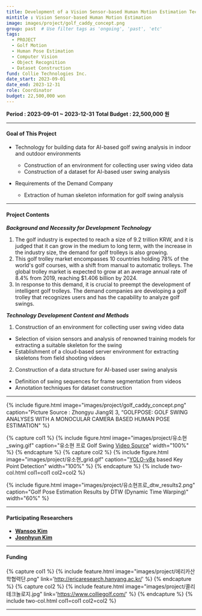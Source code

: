 ```yaml
---
title: Development of a Vision Sensor-based Human Motion Estimation Techinque for Golf Swing Dataset Construction in Indoor and Outdoor Environments
mintitle : Vision Sensor-based Human Motion Estimation
image: images/project/golf_caddy_concept.png
group: past  # Use filter tags as 'ongoing', 'past', 'etc'
tags:
  - PROJECT
  - Golf Motion
  - Human Pose Estimation
  - Computer Vision
  - Object Recognition
  - Dataset Construction
fund: Collie Technologies Inc.   
date_start: 2023-09-01
date_end: 2023-12-31
role: Coordinator
budget: 22,500,000 won
---
```


**<i class="fas fa-sync"></i> Period : 2023-09-01 ~ 2023-12-31**
**<i class="fas fa-won-sign"></i> Total Budget : 22,500,000 원**    

***     
#### <i class="fas fa-edit"></i>  **Goal of This Project**

- Technology for building data for AI-based golf swing analysis in indoor and outdoor environments
  * Construction of an environment for collecting user swing video data
  * Construction of a dataset for AI-based user swing analysis


- Requirements of the Demand Company
  * Extraction of human skeleton information for golf swing analysis



***
#### <i class="far fa-edit"></i>  **Project Contents**   


**_Background and Necessity for Development Technology_**
1. The golf industry is expected to reach a size of 9.2 trillion KRW, and it is judged that it can grow in the medium to long term, with the increase in the industry size, the demand for golf trolleys is also growing.
2. This golf trolley market encompasses 10 countries holding 78% of the world's golf courses, with a shift from manual to automatic trolleys. The global trolley market is expected to grow at an average annual rate of 8.4% from 2019, reaching $1.406 billion by 2024.
3. In response to this demand, it is crucial to preempt the development of intelligent golf trolleys. The demand companies are developing a golf trolley that recognizes users and has the capability to analyze golf swings.
    
    
    
    
**_Technology Development Content and Methods_**
1. Construction of an environment for collecting user swing video data
  - Selection of vision sensors and analysis of renowned training models for extracting a suitable skeleton for the swing
  - Establishment of a cloud-based server environment for extracting skeletons from field shooting videos
2. Construction of a data structure for AI-based user swing analysis
  - Definition of swing sequences for frame segmentation from videos
  - Annotation techniques for dataset construction


***    
{%
  include figure.html
  image="images/project/golf_caddy_concept.png"
  caption="Picture Source : Zhongyu Jiang외 3, “GOLFPOSE: GOLF SWING ANALYSES WITH A 
MONOCULAR CAMERA BASED HUMAN POSE ESTIMATION"
%}     

{% capture col1 %}
{%
  include figure.html
  image="images/project/유소현_swing.gif"
  caption="유소현 프로 Golf Swing [Video Source](https://www.youtube.com/watch?v=pOjEvVIoYBM&t=140s)"
  width="100%"
%}
{% endcapture %}
{% capture col2 %}
{%
  include figure.html
  image="images/project/유소현_grid.gif"
  caption="[YOLO-v8x](https://github.com/ultralytics/ultralytics) based Key Point Detection"
  width="100%"
%}
{% endcapture %}
{% include two-col.html col1=col1 col2=col2 %}   

{%
  include figure.html
  image="images/project/유소현프로_dtw_results2.png"
  caption="Golf Pose Estimation Results by DTW (Dynamic Time Warping)"
  width="60%"
%}     


***    

#### **<i class="fas fa-user-circle"></i> Participating Researchers**
* [**Wansoo Kim**](http://harco.hanyang.ac.kr/members/Wansoo-Kim.html)
* [**Joonhyun Kim**](http://harco.hanyang.ac.kr/members/Joonhyun-Kim.html)

***

#### **<i class="fas fa-money-bill-wave-alt"></i> Funding**


{% capture col1 %}
{%
  include feature.html
  image="images/project/에리카산학협력단.png"
  link='http://ericaresearch.hanyang.ac.kr/'
%}
{% endcapture %}
{% capture col2 %}
{%
  include feature.html
  image="images/project/콜리테크놀로지.jpg"
  link='https://www.colliegolf.com/'
%}
{% endcapture %}
{% include two-col.html col1=col1 col2=col2 %}



***